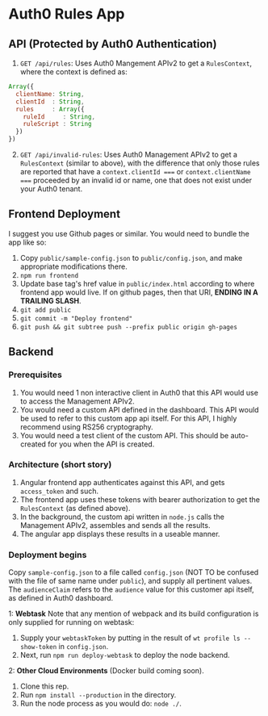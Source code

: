 # Auth0 Rules App

## API (Protected by Auth0 Authentication)

1. `GET /api/rules`: Uses Auth0 Mangement APIv2 to get a `RulesContext`, where the context is defined as:
  ```js
  Array({
    clientName: String,
    clientId  : String,
    rules     : Array({
      ruleId     : String,
      ruleScript : String
    })
  })
  ```

2. `GET /api/invalid-rules`: Uses Auth0 Management APIv2 to get a `RulesContext` (similar to above), with the difference that
only those rules are reported that have a `context.clientId ===` or `context.clientName ===` proceeded by an invalid id or name, one
that does not exist under your Auth0 tenant.

## Frontend Deployment

I suggest you use Github pages or similar. You would need to bundle the app like so:

1. Copy `public/sample-config.json` to `public/config.json`, and make appropriate modifications there.
2. `npm run frontend`
3. Update base tag's href value in `public/index.html` according to where frontend app would live. If on github pages, then that URI, **ENDING IN A TRAILING SLASH**.
4. `git add public`
5. `git commit -m "Deploy frontend"`
6. `git push && git subtree push --prefix public origin gh-pages`

## Backend

### Prerequisites

1. You would need 1 non interactive client in Auth0 that this API would use to access the Management APIv2.
2. You would need a custom API defined in the dashboard. This API would be used to refer to this custom app api itself. For this API, I highly recommend using RS256 cryptography.
3. You would need a test client of the custom API. This should be auto-created for you when the API is created.

### Architecture (short story)

1. Angular frontend app authenticates against this API, and gets `access_token` and such.
2. The frontend app uses these tokens with bearer authorization to get the `RulesContext` (as defined above).
3. In the background, the custom api written in `node.js` calls the Management APIv2, assembles and sends all the results.
4. The angular app displays these results in a useable manner.


### Deployment begins

Copy `sample-config.json` to a file called `config.json` (NOT TO be confused with the file of same name under `public`), and supply all pertinent values. The `audienceClaim`
refers to the `audience` value for this customer api itself, as defined in Auth0 dashboard.

1: **Webtask** Note that any mention of webpack and its build configuration is only supplied for running on webtask:
  1. Supply your `webtaskToken` by putting in the result of `wt profile ls --show-token` in `config.json`.
  2. Next, run `npm run deploy-webtask` to deploy the node backend.

2: **Other Cloud Environments** (Docker build coming soon).
  1. Clone this rep.
  2. Run `npm install --production` in the directory.
  3. Run the node process as you would do: `node ./`.
